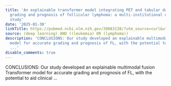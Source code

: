 ```yaml
---
title: 'An explainable transformer model integrating PET and tabular data for histologic
  grading and prognosis of follicular lymphoma: a multi-institutional digital biopsy
  study'
date: '2025-01-30'
linkTitle: https://pubmed.ncbi.nlm.nih.gov/39883138/?utm_source=curl&utm_medium=rss&utm_campaign=pubmed-2&utm_content=1byXLWG-5Hn0_qdLgZYpDfLA2UWGhGNgZGereuo1rJN2aoAQXP&fc=20220814223158&ff=20250130170935&v=2.18.0.post9+e462414
source: (deep learning) AND ((leukemia) OR (lymphoma))
description: 'CONCLUSIONS: Our study developed an explainable multimodal fusion Transformer
  model for accurate grading and prognosis of FL, with the potential to aid clinical
  ...'
disable_comments: true
---
```

CONCLUSIONS: Our study developed an explainable multimodal fusion Transformer model for accurate grading and prognosis of FL, with the potential to aid clinical ...